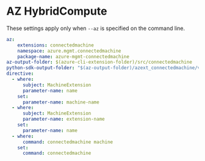 # AZ HybridCompute

These settings apply only when `--az` is specified on the command line.

``` yaml $(az)
az:
    extensions: connectedmachine
    namespace: azure.mgmt.connectedmachine
    package-name: azure-mgmt-connectedmachine
az-output-folder: $(azure-cli-extension-folder)/src/connectedmachine
python-sdk-output-folder: "$(az-output-folder)/azext_connectedmachine/vendored_sdks/connectedmachine"
directive:
  - where:
      subject: MachineExtension
      parameter-name: name
    set:
      parameter-name: machine-name
  - where:
      subject: MachineExtension
      parameter-name: extension-name
    set:
      parameter-name: name
  - where: 
      command: connectedmachine machine 
    set:
      command: connectedmachine
```
